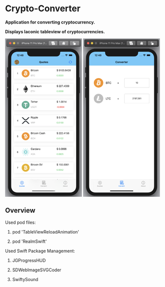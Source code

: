 # Crypto-Converter

**Application for converting cryptocurrency.** <p> 
**Displays laconic tableview of cryptocurrencies.** <p>

<p align="left">
<img src="https://github.com/kazekehub/Crypto-Converter/blob/master/Screenshots/CryptoConverter.png" width="250">
<img src="https://github.com/kazekehub/Crypto-Converter/blob/master/Screenshots/CryptoConverter2.png" width="250">
</p>

Overview
---------
Used pod files:

1. pod 'TableViewReloadAnimation'<p>
2. pod 'RealmSwift'

Used Swift Package Management: <p>
1. JGProgressHUD <p>
2. SDWebImageSVGCoder <p>
3. SwiftySound <p>
